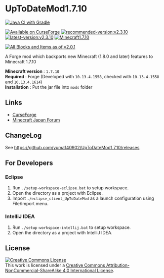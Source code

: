 # UpToDateMod1.7.10
[![Java CI with Gradle](https://github.com/yuma140902/UpToDateMod1.7.10/workflows/Java%20CI%20with%20Gradle/badge.svg)](https://github.com/yuma140902/UpToDateMod1.7.10/actions)

[![Available on CurseForge](https://cf.way2muchnoise.eu/full_306766_downloads.svg)](https://www.curseforge.com/minecraft/mc-mods/uptodatemod)
[![recommended-version:v2.3.10](https://badgen.net/github/release/yuma140902/UpToDateMod1.7.10/stable?color=green&label=Recommended)](https://www.curseforge.com/minecraft/mc-mods/uptodatemod/files/3375733)
[![latest-version:v2.3.10](https://badgen.net/github/release/yuma140902/UpToDateMod1.7.10?color=97ca00&label=Latest)](https://www.curseforge.com/minecraft/mc-mods/uptodatemod/files/3375733)
[![Minecraft1.7.10](https://img.shields.io/badge/Minecraft-1.7.10-blue.svg)](https://www.minecraft.net/)

[![All Blocks and Items as of v2.0.1](https://user-images.githubusercontent.com/23431077/124374944-38459e80-dcda-11eb-8d23-3330a2af91d1.png)](#)

A Forge mod which backports new Minecraft (1.8.0 and later) features to Minecraft 1.7.10

**Minecraft version** : `1.7.10` \
**Required** : Forge (Developed with  `10.13.4.1558`, checked with `10.13.4.1558` and `10.13.4.1614`) \
**Installation** : Put the jar file into `mods` folder

## Links
 - [CurseForge](https://www.curseforge.com/minecraft/mc-mods/uptodatemod)
 - [Minecraft Japan Forum](https://forum.civa.jp/viewtopic.php?f=3&t=90)

 

## ChangeLog
 See https://github.com/yuma140902/UpToDateMod1.7.10/releases

## For Developers
### Eclipse
1. Run `./setup-workspace-eclipse.bat` to setup workspace.
2. Open the directory as a project with Eclipse.
3. Import `./eclipse_client_UpToDateMod` as a launch configuration using <btn>File</btn>/<btn>Import</btn> menu.

### IntelliJ IDEA
1. Run `./setup-workspace-intellij.bat` to setup workspace.
2. Open the directory as a project with IntelliJ IDEA.

## License

<a rel="license" href="http://creativecommons.org/licenses/by-nc-sa/4.0/"><img alt="Creative Commons License" style="border-width:0" src="https://i.creativecommons.org/l/by-nc-sa/4.0/88x31.png" /></a><br />This work is licensed under a <a rel="license" href="http://creativecommons.org/licenses/by-nc-sa/4.0/">Creative Commons Attribution-NonCommercial-ShareAlike 4.0 International License</a>.
